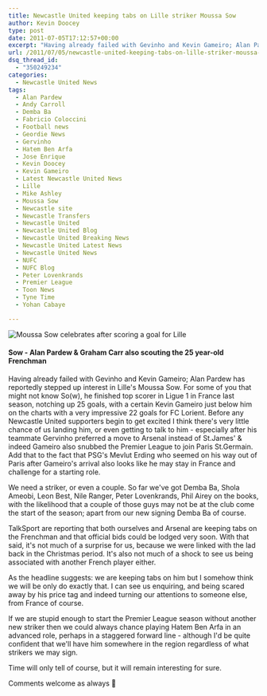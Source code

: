 ```yaml
---
title: Newcastle United keeping tabs on Lille striker Moussa Sow
author: Kevin Doocey
type: post
date: 2011-07-05T17:12:57+00:00
excerpt: "Having already failed with Gevinho and Kevin Gameiro; Alan Pardew has reportedly stepped up interest in Lille's Moussa Sow. For some of you that might.."
url: /2011/07/05/newcastle-united-keeping-tabs-on-lille-striker-moussa-sow/
dsq_thread_id:
  - "350249234"
categories:
  - Newcastle United News
tags:
  - Alan Pardew
  - Andy Carroll
  - Demba Ba
  - Fabricio Coloccini
  - Football news
  - Geordie News
  - Gervinho
  - Hatem Ben Arfa
  - Jose Enrique
  - Kevin Doocey
  - Kevin Gameiro
  - Latest Newcastle United News
  - Lille
  - Mike Ashley
  - Moussa Sow
  - Newcastle site
  - Newcastle Transfers
  - Newcastle United
  - Newcastle United Blog
  - Newcastle United Breaking News
  - Newcastle United Latest News
  - Newcastle United News
  - NUFC
  - NUFC Blog
  - Peter Lovenkrands
  - Premier League
  - Toon News
  - Tyne Time
  - Yohan Cabaye

---
```

![Moussa Sow celebrates after scoring a goal for Lille](https://www.tynetime.com/wp-content/uploads/2011/07/Moussa-Sow-Lille.jpg "Moussa-Sow-Lille")

#### Sow - Alan Pardew & Graham Carr also scouting the 25 year-old Frenchman

Having already failed with Gevinho and Kevin Gameiro; Alan Pardew has reportedly stepped up interest in Lille's Moussa Sow. For some of you that might not know So(w), he finished top scorer in Ligue 1 in France last season, notching up 25 goals, with a certain Kevin Gameiro just below him on the charts with a very impressive 22 goals for FC Lorient. Before any  Newcastle United supporters begin to get excited I think there's very little chance of us landing him, or even getting to talk to him - especially after his teammate Gervinho preferred a move to Arsenal instead of St.James' & indeed Gameiro also snubbed the Premier League to join Paris St.Germain. Add that to the fact that PSG's Mevlut Erding who seemed on his way out of Paris after Gameiro's arrival also looks like he may stay in France and challenge for a starting role.

We need a striker, or even a couple. So far we've got Demba Ba, Shola Ameobi, Leon Best, Nile Ranger, Peter Lovenkrands, Phil Airey on the books, with the likelihood that a couple of those guys may not be at the club come the start of the season; apart from our new signing Demba Ba of course.

TalkSport are reporting that both ourselves and Arsenal are keeping tabs on the Frenchman and that official bids could be lodged very soon. With that said, it's not much of a surprise for us, because we were linked with the lad back in the Christmas period. It's also not much of a shock to see us being associated with another French player either.

As the headline suggests: we are keeping tabs on him but I somehow think we will be only do exactly that. I can see us enquiring, and being scared away by his price tag and indeed turning our attentions to someone else, from France of course.

If we are stupid enough to start the Premier League season without another new striker then we could always chance playing Hatem Ben Arfa in an advanced role, perhaps in a staggered forward line - although I'd be quite confident that we'll have him somewhere in the region regardless of what strikers we may sign.

Time will only tell of course, but it will remain interesting for sure.

Comments welcome as always 🙂
